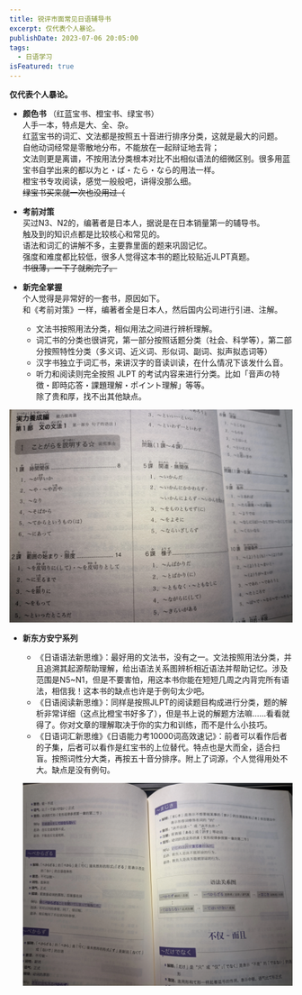```yaml
---
title: 锐评市面常见日语辅导书
excerpt: 仅代表个人暴论。
publishDate: 2023-07-06 20:05:00
tags:
  - 日语学习
isFeatured: true
---
```


__仅代表个人暴论。__


* __颜色书__ （红蓝宝书、橙宝书、绿宝书）  
人手一本，特点是大、全、杂。  
红蓝宝书的词汇、文法都是按照五十音进行排序分类，这就是最大的问题。  
自他动词经常是零散地分布，不能放在一起辩证地去背；  
文法则更是离谱，不按用法分类根本对比不出相似语法的细微区别。很多用蓝宝书自学出来的都以为と・ば・たら・なら的用法一样。  
橙宝书专攻阅读，感觉一般般吧，讲得没那么细。  
~~绿宝书买来就一次也没用过（~~


* __考前对策__  
买过N3、N2的，编著者是日本人，据说是在日本销量第一的辅导书。  
触及到的知识点都是比较核心和常见的。  
语法和词汇的讲解不多，主要靠里面的题来巩固记忆。  
强度和难度都比较低，很多人觉得这本书的题比较贴近JLPT真题。  
~~书很薄，一下子就刷完了。~~


* __新完全掌握__  
个人觉得是非常好的一套书，原因如下。  
和《考前对策》一样，编著者全是日本人，然后国内公司进行引进、注解。  
	* 文法书按照用法分类，相似用法之间进行辨析理解。  
	* 词汇书的分类也很讲究，第一部分按照话题分类（社会、科学等），第二部分按照特性分类（多义词、近义词、形似词、副词、拟声拟态词等）  
	* 汉字书独立于词汇书，来讲汉字的音读训读，在什么情况下该发什么音。  
	* 听力和阅读则完全按照 JLPT 的考试内容来进行分类。比如「音声の特徴・即時応答・課題理解・ポイント理解」等等。  
除了贵和厚，找不出其他缺点。

![img1](/public/blog6-img1.webp)


* __新东方安宁系列__  
	* 《日语语法新思维》：最好用的文法书，没有之一。文法按照用法分类，并且追溯其起源帮助理解，给出语法关系图辨析相近语法并帮助记忆。涉及范围是N5~N1，但是不要害怕，用这本书你能在短短几周之内背完所有语法，相信我！这本书的缺点也许是于例句太少吧。  
	* 《日语阅读新思维》：同样是按照JLPT的阅读题目构成进行分类，题的解析非常详细（这点比橙宝书好多了），但是书上说的解题方法嘛……看看就得了。你对文章的理解取决于你的实力和训练，而不是什么小技巧。  
	* 《日语词汇新思维》《日语能力考10000词高效速记》：前者可以看作后者的子集，后者可以看作是红宝书的上位替代。特点也是大而全，适合扫盲。按照词性分大类，再按五十音分排序。附上了词源，个人觉得用处不大。缺点是没有例句。

	![img2](/public/blog6-img2.webp)